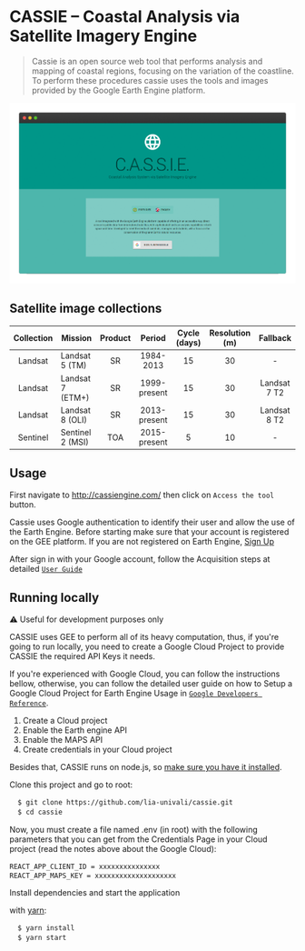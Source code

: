 # CASSIE – Coastal Analysis via Satellite Imagery Engine

>Cassie is an open source web tool that performs analysis and mapping of coastal regions, focusing on the variation of the coastline. To perform these procedures cassie uses the tools and images provided by the Google Earth Engine platform.

![](public/usage_cassie.gif)

## Satellite image collections
Collection | Mission | Product | Period | Cycle (days) | Resolution (m) | Fallback
:-----------:|--------|:-------:|:------:|:------------:|:-----------:|:-----------:
Landsat | Landsat 5 (TM)   | SR  | 1984-2013    | 15 | 30 | - 
Landsat | Landsat 7 (ETM+) | SR  | 1999-present | 15 | 30 | Landsat 7 T2
Landsat | Landsat 8 (OLI)  | SR  | 2013-present | 15 | 30 | Landsat 8 T2
Sentinel| Sentinel 2 (MSI) | TOA | 2015-present | 5  | 10 | -

## Usage
First navigate to http://cassiengine.com/ then click on `Access the tool` button.

Cassie uses Google authentication to identify their user and allow the use of the Earth Engine. Before starting make sure that your account is registered on the GEE platform. If you are not registered on Earth Engine, [Sign Up](https://signup.earthengine.google.com/)

After sign in with your Google account, follow the Acquisition steps at detailed [`User Guide`](https://drive.google.com/file/d/1HPKQw_nOQEJwG8q0sfR6IMKBHD9bH8Jv/view)

## Running locally
:warning: Useful for development purposes only

CASSIE uses GEE to perform all of its heavy computation, thus, if you're going to run locally, you need to create a Google Cloud Project to provide CASSIE the required API Keys it needs.

If you're experienced with Google Cloud, you can follow the instructions bellow, otherwise, you can follow the detailed user guide on how to Setup a Google Cloud Project for Earth Engine Usage in [`Google Developers Reference`](https://developers.google.com/earth-engine/earthengine_cloud_project_setup).

1. Create a Cloud project
2. Enable the Earth engine API
3. Enable the MAPS API
4. Create credentials in your Cloud project

Besides that, CASSIE runs on node.js, so [make sure you have it installed](https://nodejs.org).

Clone this project and go to root:
```sh
  $ git clone https://github.com/lia-univali/cassie.git
  $ cd cassie
```

Now, you must create a file named .env (in root) with the following parameters that you can get from the Credentials Page in your Cloud project (read the notes above about the Google Cloud):

```
REACT_APP_CLIENT_ID = xxxxxxxxxxxxxxx
REACT_APP_MAPS_KEY = xxxxxxxxxxxxxxxxxxxx
```

Install dependencies and start the application

with [yarn](https://classic.yarnpkg.com/lang/en/):
```sh
  $ yarn install
  $ yarn start
```

<!-- ## Diagrams

[![](https://mermaid.ink/img/eyJjb2RlIjoic2VxdWVuY2VEaWFncmFtXG4gICAgcGFydGljaXBhbnQgVXNlclxuICAgIHBhcnRpY2lwYW50IHNob3JlbGluZSBhcyBtb2R1bGUgU2hvcmVsaW5lXG4gICAgcGFydGljaXBhbnQgaW1hZ2VyeSBhcyBtb2R1bGUgSW1hZ2VyeVxuICAgIHBhcnRpY2lwYW50IEdFRVxuXG4gICAgVXNlci0-PitzaG9yZWxpbmU6ZGVyaXZlU2hvcmVsaW5lc1xuICAgIGxvb3AgRWFjaCBkYXRlXG4gICAgICAgIHNob3JlbGluZS0-PitpbWFnZXJ5OiBpZGVudGlmeVdhdGVyRmVhdHVyZShpbWFnZSwgYmFuZCwgcm9pLCB0aHJlc2hvbGRGbilcbiAgICAgICAgaW1hZ2VyeS0tPj4tc2hvcmVsaW5lOiByZXR1cm46IEZlYXR1cmVcblxuICAgICAgICBzaG9yZWxpbmUtPj4rc2hvcmVsaW5lOiByZW1vdmVDb2FzdGxpbmVOb2lzZShjb2FzdGxpbmUsIHRyYW5zZWN0cyk6IEZlYXR1cmVcblxuICAgICAgICBzaG9yZWxpbmUtPj4rR0VFOiBGZWF0dXJlQ29sbGVjdGlvbjo6c29ydChwYXJhbXMpXG4gICAgICAgIE5vdGUgcmlnaHQgb2YgR0VFOiBwYXJhbXM6IDxicj4geyBsYWJlbCA6ICdpbnRlcnNlY3Rpb24nfVxuICAgICAgICBHRUUtLT4-LXNob3JlbGluZTogcmV0dXJuOiBGZWF0dXJlQ29sbGVjdGlvblxuXG4gICAgICAgIHNob3JlbGluZS0-PitHRUU6IEZlYXR1cmVDb2xsZWN0aW9uOjpmaXJzdChzZWdtZW50cylcbiAgICAgICAgR0VFLS0-Pi1zaG9yZWxpbmU6IHJldHVybjogRmVhdHVyZVxuICAgICAgICBkZWFjdGl2YXRlIHNob3JlbGluZVxuICAgICAgICBcbiAgICAgICAgc2hvcmVsaW5lLT4-K3Nob3JlbGluZTogbGluZWFyR2F1c3NpYW5GaWx0ZXIoY29hc3RsaW5lLCBrZXJuZWwsIG1lYW4sIHNkKTogRmVhdHVyZVxuICAgICAgICBOb3RlIHJpZ2h0IG9mIEdFRToga2VybmVsID0gMyw8YnI-IG1lYW4gPSAwLDxicj4gc2QgPSAwLjc1XG4gICAgICAgIFxuICAgICAgICBzaG9yZWxpbmUtPj4rR0VFOiBHZW9tZXRyeTo6TGluZVN0cmluZyhjb29yZGluYXRlKVxuICAgICAgICBHRUUtLT4-LXNob3JlbGluZTogcmV0dXJuOiBHZW9tZXRyeS5MaW5lU3RyaW5nXG4gICAgICAgIGRlYWN0aXZhdGUgc2hvcmVsaW5lXG4gICAgZW5kXG5cbiAgICBzaG9yZWxpbmUtLT4-LVVzZXI6IEZlYXR1cmVDb2xsZWN0aW9uXG5cbiIsIm1lcm1haWQiOnsidGhlbWUiOiJkZWZhdWx0In0sInVwZGF0ZUVkaXRvciI6ZmFsc2V9)](https://mermaid-js.github.io/mermaid-live-editor/#/edit/eyJjb2RlIjoic2VxdWVuY2VEaWFncmFtXG4gICAgcGFydGljaXBhbnQgVXNlclxuICAgIHBhcnRpY2lwYW50IHNob3JlbGluZSBhcyBtb2R1bGUgU2hvcmVsaW5lXG4gICAgcGFydGljaXBhbnQgaW1hZ2VyeSBhcyBtb2R1bGUgSW1hZ2VyeVxuICAgIHBhcnRpY2lwYW50IEdFRVxuXG4gICAgVXNlci0-PitzaG9yZWxpbmU6ZGVyaXZlU2hvcmVsaW5lc1xuICAgIGxvb3AgRWFjaCBkYXRlXG4gICAgICAgIHNob3JlbGluZS0-PitpbWFnZXJ5OiBpZGVudGlmeVdhdGVyRmVhdHVyZShpbWFnZSwgYmFuZCwgcm9pLCB0aHJlc2hvbGRGbilcbiAgICAgICAgaW1hZ2VyeS0tPj4tc2hvcmVsaW5lOiByZXR1cm46IEZlYXR1cmVcblxuICAgICAgICBzaG9yZWxpbmUtPj4rc2hvcmVsaW5lOiByZW1vdmVDb2FzdGxpbmVOb2lzZShjb2FzdGxpbmUsIHRyYW5zZWN0cyk6IEZlYXR1cmVcblxuICAgICAgICBzaG9yZWxpbmUtPj4rR0VFOiBGZWF0dXJlQ29sbGVjdGlvbjo6c29ydChwYXJhbXMpXG4gICAgICAgIE5vdGUgcmlnaHQgb2YgR0VFOiBwYXJhbXM6IDxicj4geyBsYWJlbCA6ICdpbnRlcnNlY3Rpb24nfVxuICAgICAgICBHRUUtLT4-LXNob3JlbGluZTogcmV0dXJuOiBGZWF0dXJlQ29sbGVjdGlvblxuXG4gICAgICAgIHNob3JlbGluZS0-PitHRUU6IEZlYXR1cmVDb2xsZWN0aW9uOjpmaXJzdChzZWdtZW50cylcbiAgICAgICAgR0VFLS0-Pi1zaG9yZWxpbmU6IHJldHVybjogRmVhdHVyZVxuICAgICAgICBkZWFjdGl2YXRlIHNob3JlbGluZVxuICAgICAgICBcbiAgICAgICAgc2hvcmVsaW5lLT4-K3Nob3JlbGluZTogbGluZWFyR2F1c3NpYW5GaWx0ZXIoY29hc3RsaW5lLCBrZXJuZWwsIG1lYW4sIHNkKTogRmVhdHVyZVxuICAgICAgICBOb3RlIHJpZ2h0IG9mIEdFRToga2VybmVsID0gMyw8YnI-IG1lYW4gPSAwLDxicj4gc2QgPSAwLjc1XG4gICAgICAgIFxuICAgICAgICBzaG9yZWxpbmUtPj4rR0VFOiBHZW9tZXRyeTo6TGluZVN0cmluZyhjb29yZGluYXRlKVxuICAgICAgICBHRUUtLT4-LXNob3JlbGluZTogcmV0dXJuOiBHZW9tZXRyeS5MaW5lU3RyaW5nXG4gICAgICAgIGRlYWN0aXZhdGUgc2hvcmVsaW5lXG4gICAgZW5kXG5cbiAgICBzaG9yZWxpbmUtLT4-LVVzZXI6IEZlYXR1cmVDb2xsZWN0aW9uXG5cbiIsIm1lcm1haWQiOnsidGhlbWUiOiJkZWZhdWx0In0sInVwZGF0ZUVkaXRvciI6ZmFsc2V9) -->


